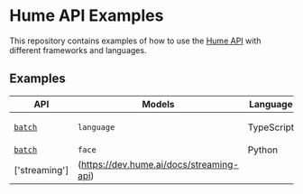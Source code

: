 # Hume API Examples

This repository contains examples of how to use the [Hume API](https://docs.hume.ai) with different frameworks and languages.

## Examples

| API     | Models     | Language             | Framework | Directory                                                                  |
| ------- | ---------- | -------------------- | ----------| -------------------------------------------------------------------------- |
| [`batch`](https://dev.hume.ai/docs/batch-api) | `language` | TypeScript           | Next.js   | [`typescript-next-api-language`](./typescript-next-api-language/README.md) |
| [`batch`](https://dev.hume.ai/docs/batch-api)| `face`| Python | |[`top_emotions`](/python-examples/top_emotions.py)|
| ['streaming']|(https://dev.hume.ai/docs/streaming-api) | | TypeScript| Next.js| ['sandbox'](./sandbox/README.md)
